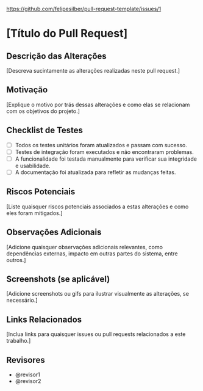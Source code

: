 https://github.com/felipesilber/pull-request-template/issues/1

# [Título do Pull Request]

## Descrição das Alterações
[Descreva sucintamente as alterações realizadas neste pull request.]

## Motivação
[Explique o motivo por trás dessas alterações e como elas se relacionam com os objetivos do projeto.]

## Checklist de Testes
- [ ] Todos os testes unitários foram atualizados e passam com sucesso.
- [ ] Testes de integração foram executados e não encontraram problemas.
- [ ] A funcionalidade foi testada manualmente para verificar sua integridade e usabilidade.
- [ ] A documentação foi atualizada para refletir as mudanças feitas.

## Riscos Potenciais
[Liste quaisquer riscos potenciais associados a estas alterações e como eles foram mitigados.]

## Observações Adicionais
[Adicione quaisquer observações adicionais relevantes, como dependências externas, impacto em outras partes do sistema, entre outros.]

## Screenshots (se aplicável)
[Adicione screenshots ou gifs para ilustrar visualmente as alterações, se necessário.]

## Links Relacionados
[Inclua links para quaisquer issues ou pull requests relacionados a este trabalho.]

## Revisores
- @revisor1
- @revisor2
